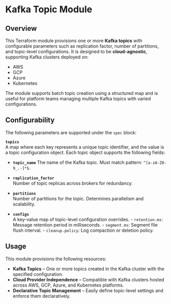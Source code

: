 # Kafka Topic Module

## Overview

This Terraform module provisions one or more **Kafka topics** with configurable parameters such as replication factor, number of partitions, and topic-level configurations. It is designed to be **cloud-agnostic**, supporting Kafka clusters deployed on:
- AWS 
- GCP 
- Azure 
- Kubernetes 

The module supports batch topic creation using a structured map and is useful for platform teams managing multiple Kafka topics with varied configurations.

## Configurability

The following parameters are supported under the `spec` block:

**`topics`**  
A map where each key represents a unique topic identifier, and the value is a topic configuration object.
Each topic object supports the following fields:

  - **`topic_name`** 
    The name of the Kafka topic. Must match pattern: `^[a-zA-Z0-9_.-]*$`.

  - **`replication_factor`**  
    Number of topic replicas across brokers for redundancy.
 
   - **`partitions`**  
    Number of partitions for the topic. Determines parallelism and scalability.

   - **`configs`**  
    A key-value map of topic-level configuration overrides.
    - `retention.ms`: Message retention period in milliseconds.
    - `segment.ms`: Segment file flush interval.
    - `cleanup.policy`: Log compaction or deletion policy.

## Usage

This module provisions the following resources:

- **Kafka Topics** – One or more topics created in the Kafka cluster with the specified configuration.
- **Cloud Provider Independence** – Compatible with Kafka clusters hosted across AWS, GCP, Azure, and Kubernetes platforms.
- **Declarative Topic Management** – Easily define topic-level settings and enforce them declaratively.

